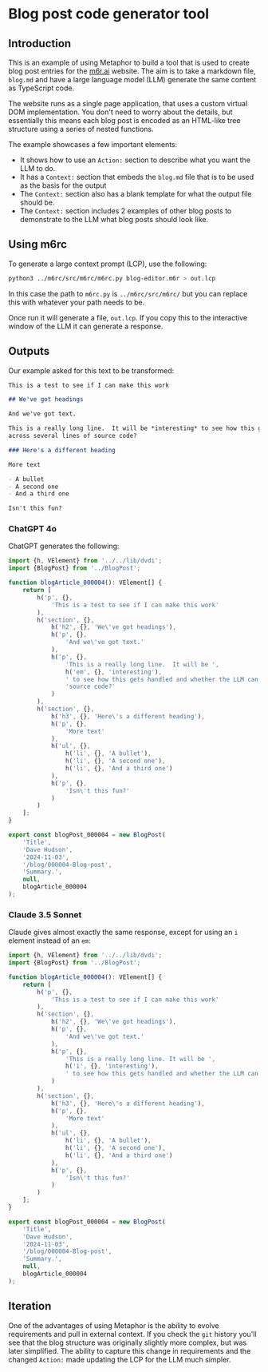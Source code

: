 # Blog post code generator tool

## Introduction

This is an example of using Metaphor to build a tool that is used to create blog post entries for the [m6r.ai](m6r.ai)
website.  The aim is to take a markdown file, `blog.md` and have a large language model (LLM) generate the same content
as TypeScript code.

The website runs as a single page application, that uses a custom virtual DOM implementation.  You don't need to worry
about the details, but essentially this means each blog post is encoded as an HTML-like tree structure using a series
of nested functions.

The example showcases a few important elements:

- It shows how to use an `Action:` section to describe what you want the LLM to do.
- It has a `Context:` section that embeds the `blog.md` file that is to be used as the basis for the output
- The `Context:` section also has a blank template for what the output file should be.
- The `Context:` section includes 2 examples of other blog posts to demonstrate to the LLM what blog posts should look like.

## Using m6rc

To generate a large context prompt (LCP), use the following:

```bash
python3 ../m6rc/src/m6rc/m6rc.py blog-editor.m6r > out.lcp
```

In this case the path to `m6rc.py` is `../m6rc/src/m6rc/` but you can replace this with whatever your path needs to be.

Once run it will generate a file, `out.lcp`.  If you copy this to the interactive window of the LLM it can generate a
response.

## Outputs

Our example asked for this text to be transformed:

```Markdown
This is a test to see if I can make this work

## We've got headings

And we've got text.

This is a really long line.  It will be *interesting* to see how this gets handled and whether the LLM can split things
across several lines of source code?

### Here's a different heading

More text

- A bullet
- A second one
- And a third one

Isn't this fun?
```

### ChatGPT 4o

ChatGPT generates the following:

```TypeScript
import {h, VElement} from '../../lib/dvdi';
import {BlogPost} from '../BlogPost';

function blogArticle_000004(): VElement[] {
    return [
        h('p', {},
            'This is a test to see if I can make this work'
        ),
        h('section', {},
            h('h2', {}, 'We\'ve got headings'),
            h('p', {},
                'And we\'ve got text.'
            ),
            h('p', {},
                'This is a really long line.  It will be ',
                h('em', {}, 'interesting'),
                ' to see how this gets handled and whether the LLM can split things across several lines of ' +
                'source code?'
            )
        ),
        h('section', {},
            h('h3', {}, 'Here\'s a different heading'),
            h('p', {},
                'More text'
            ),
            h('ul', {},
                h('li', {}, 'A bullet'),
                h('li', {}, 'A second one'),
                h('li', {}, 'And a third one')
            ),
            h('p', {},
                'Isn\'t this fun?'
            )
        )
    ];
}

export const blogPost_000004 = new BlogPost(
    'Title',
    'Dave Hudson',
    '2024-11-03',
    '/blog/000004-Blog-post',
    'Summary.',
    null,
    blogArticle_000004
);
```

### Claude 3.5 Sonnet

Claude gives almost exactly the same response, except for using an `i` element instead of an `em`:

```TypeScript
import {h, VElement} from '../../lib/dvdi';
import {BlogPost} from '../BlogPost';

function blogArticle_000004(): VElement[] {
    return [
        h('p', {},
            'This is a test to see if I can make this work'
        ),
        h('section', {},
            h('h2', {}, 'We\'ve got headings'),
            h('p', {},
                'And we\'ve got text.'
            ),
            h('p', {},
                'This is a really long line. It will be ',
                h('i', {}, 'interesting'),
                ' to see how this gets handled and whether the LLM can split things across several lines of source code?'
            )
        ),
        h('section', {},
            h('h3', {}, 'Here\'s a different heading'),
            h('p', {},
                'More text'
            ),
            h('ul', {},
                h('li', {}, 'A bullet'),
                h('li', {}, 'A second one'),
                h('li', {}, 'And a third one')
            ),
            h('p', {},
                'Isn\'t this fun?'
            )
        )
    ];
}

export const blogPost_000004 = new BlogPost(
    'Title',
    'Dave Hudson',
    '2024-11-03',
    '/blog/000004-Blog-post',
    'Summary.',
    null,
    blogArticle_000004
);
```

## Iteration

One of the advantages of using Metaphor is the ability to evolve requirements and pull in external context.  If you check
the `git` history you'll see that the blog structure was originally slightly more complex, but was later simplified.  The
ability to capture this change in requirements and the changed `Action:` made updating the LCP for the LLM much simpler.
